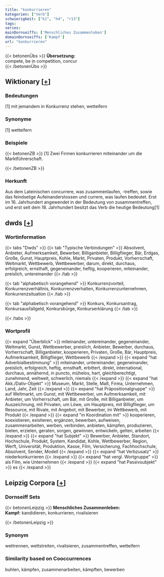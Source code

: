 ```yaml
---
title: "konkurrieren"
kategorien: ["Verb"]
schwierigkeit: ["k1", "h4", "r13"]
tags:
series:
mainDornseiffs: ['Menschliches Zusammenleben']
domainDornseiffs: ['Kampf']
url: "konkurrieren"
---
```


{{< betonenÜbs >}}
**Übersetzung:**  
compete, be in competition, concur  
{{< /betonenÜbs >}}

## Wiktionary [[+](https://de.wiktionary.org/wiki/konkurrieren)]

### Bedeutungen
[1] mit jemandem in Konkurrenz stehen, wetteifern  

### Synonyme
[1] wetteifern  

### Beispiele
{{< betonenZB >}}
[1] Zwei Firmen konkurrieren miteinander um die Marktführerschaft.  

{{< /betonenZB >}}
### Herkunft
Aus dem Lateinischen concurrere, was zusammenlaufen, -treffen, sowie das feindselige Aufeinanderstossen und currere, was laufen bedeutet. Erst im 16. Jahrhundert angewendet in der Bedeutung von zusammentreffen, und erst seit dem 18. Jahrhundert besitzt das Verb die heutige Bedeutung[1]  



## dwds [[+](https://www.dwds.de/wb/konkurrieren)]

### Wortinformation
{{< tabs "Dwds" >}}
{{< tab "Typische Verbindungen" >}}
Absolvent, Anbieter, Aufmerksamkeit, Bewerber, Billiganbieter, Billigflieger, Bär, Erdgas, Große, Gunst, Hauptpreis, Kohle, Markt, Privaten, Produkt, Vorherrschaft, Weltmarkt, Wettbewerb, Wettbewerber, darum, direkt, durchaus, erfolgreich, ernsthaft, gegeneinander, heftig, kooperieren, miteinander, preislich, untereinander
{{< /tab >}}

{{< tab "alphabetisch vorangehend" >}}
Konkurrenzvorteil, Konkurrenzverhältnis, Konkurrenzverhalten, Konkurrenzunternehmen, Konkurrenzsituation
{{< /tab >}}

{{< tab "alphabetisch vorangehend" >}}
Konkurs, Konkursantrag, Konkursausfallgeld, Konkursbürge, Konkurserklärung
{{< /tab >}}

{{< /tabs >}}

### Wortprofil
{{< expand "Überblick" >}} miteinander, untereinander, gegeneinander, Weltmarkt, Gunst, Wettbewerber, preislich, Anbieter, Bewerber, durchaus, Vorherrschaft, Billiganbieter, kooperieren, Privaten, Große, Bär, Hauptpreis, Aufmerksamkeit, Billigflieger, Wettbewerb {{< /expand >}}
{{< expand "hat Adverbialbestimmung" >}} miteinander, untereinander, gegeneinander, preislich, erfolgreich, heftig, ernsthaft, erbittert, direkt, international, durchaus, annähernd, in puncto, mühelos, hart, gleichberechtigt, zunehmend, weltweit, schwerlich, niemals {{< /expand >}}
{{< expand "hat Akk./Dativ-Objekt" >}} Museum, Markt, Stelle, Maß, Firma, Unternehmen, Land, Jahr, Zeit {{< /expand >}}
{{< expand "hat Präpositionalgruppe" >}} auf Weltmarkt, um Gunst, mit Wettbewerber, um Aufmerksamkeit, mit Anbieter, um Vorherrschaft, um Bär, mit Große, mit Billiganbieter, um Auszeichnung, mit Privaten, um Löwe, um Hauptpreis, mit Billigflieger, um Ressource, mit Rivale, mit Angebot, mit Bewerber, im Wettbewerb, mit Produkt {{< /expand >}}
{{< expand "in Koordination mit" >}} kooperieren, koexistieren, existieren, ergänzen, bewerben, aufweisen, zusammenarbeiten, werben, verbinden, anbieten, kämpfen, produzieren, bieten, erzielen, geraten, sorgen, gewinnen, entwickeln, gelten, arbeiten {{< /expand >}}
{{< expand "hat Subjekt" >}} Bewerber, Anbieter, Standort, Hochschule, Produkt, System, Kandidat, Kohle, Wettbewerber, Region, Werft, Universität, Produktion, Kasse, Film, Versicherung, Fachhochschule, Absolvent, Sender, Modell {{< /expand >}}
{{< expand "hat Verbzusatz" >}} niederkonkurrieren {{< /expand >}}
{{< expand "hat vergl. Wortgruppe" >}} als Film, wie Unternehmen {{< /expand >}}
{{< expand "hat Passivsubjekt" >}} es {{< /expand >}}

## Leipzig Corpora [[+](https://corpora.uni-leipzig.de/en/res?word=konkurrieren&corpusId=deu_newscrawl-public_2018)]

### Dornseiff Sets
{{< betonenLeipzig >}}
**Menschliches Zusammenleben:**  
**Kampf:** kandidieren, konkurrieren, rivalisieren  

{{< /betonenLeipzig >}}

### Synonym
wettrennen, wettstreiten, rivalisieren, zusammentreffen, wetteifern


### Similarity based on Cooccurrences
buhlen, kämpfen, zusammenarbeiten, kämpften, bewerben

